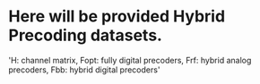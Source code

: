 # Here will be provided Hybrid Precoding datasets.

'H: channel matrix, Fopt: fully digital precoders, Frf: hybrid analog precoders, Fbb: hybrid digital precoders'
